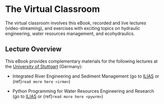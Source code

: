 # The Virtual Classroom

The virtual classroom involves this eBook, recorded and live lectures (video-streaming), and exercises with exciting topics on hydraulic engineering, water resources management, and ecohydraulics.

## Lecture Overview
This eBook provides complementary materials for the following lectures at the [University of Stuttgart](https://www.iws.uni-stuttgart.de/en/) (Germany):

- Integrated River Engineering and Sediment Management (go to [ILIAS](https://ilias3.uni-stuttgart.de/goto_Uni_Stuttgart_crs_1855964.html) or {ref}`read more here <irme>`)

- Python Programming for Water Resources Engineering and Research (go to [ILIAS](https://ilias3.uni-stuttgart.de/goto_Uni_Stuttgart_crs_2101155.html) or {ref}`read more here <pywrm>`)

